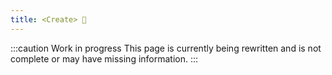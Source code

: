 ```yaml
---
title: <Create> 🚧
---
```


:::caution Work in progress
This page is currently being rewritten and is not complete or may have missing information.
:::